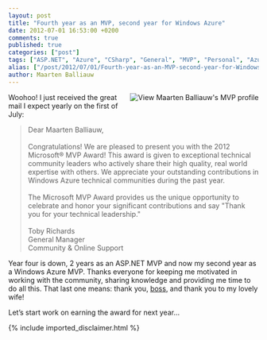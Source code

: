 ```yaml
---
layout: post
title: "Fourth year as an MVP, second year for Windows Azure"
date: 2012-07-01 16:53:00 +0200
comments: true
published: true
categories: ["post"]
tags: ["ASP.NET", "Azure", "CSharp", "General", "MVP", "Personal", "Azure Database"]
alias: ["/post/2012/07/01/Fourth-year-as-an-MVP-second-year-for-Windows-Azure.aspx", "/post/2012/07/01/fourth-year-as-an-mvp-second-year-for-windows-azure.aspx"]
author: Maarten Balliauw
---
```

<p><a href="http://mvp.microsoft.com/en-US/findanmvp/Pages/profile.aspx?MVPID=4189ebb3-33ef-4ffa-81ab-ef7035fbe019"><img style="margin: 0px 0px 5px 5px; display: inline; float: right;" src="/pics/mvp.gif" border="0" alt="View Maarten Balliauw's MVP profile" align="right" /></a>Woohoo! I just received the great mail I expect yearly on the first of July:</p>

<blockquote>
<p>Dear Maarten Balliauw,     <br /> <br />Congratulations! We are pleased to present you with the 2012 Microsoft&reg; MVP Award! This award is given to exceptional technical community leaders who actively share their high quality, real world expertise with others. We appreciate your outstanding contributions in Windows Azure technical communities during the past year.      <br /> <br />The Microsoft MVP Award provides us the unique opportunity to celebrate and honor your significant contributions and say "Thank you for your technical leadership."      <br /> <br />Toby Richards      <br />General Manager       <br />Community &amp; Online Support</p>

</blockquote>

<p>Year four is down, 2 years as an ASP.NET MVP and now my second year as a Windows Azure MVP. Thanks everyone for keeping me motivated in working with the community, sharing knowledge and providing me time to do all this. That last one means: thank you, <a href="http://www.realdolmen.com">boss</a>, and thank you to my lovely wife!</p>
<p>Let&rsquo;s start work on earning the award for next year&hellip;</p>
{% include imported_disclaimer.html %}
